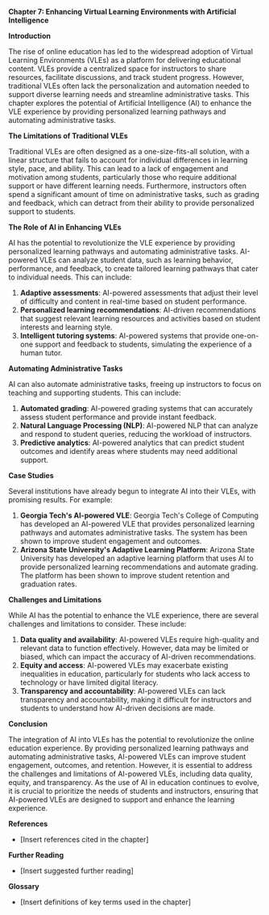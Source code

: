 **Chapter 7: Enhancing Virtual Learning Environments with Artificial Intelligence**

**Introduction**

The rise of online education has led to the widespread adoption of Virtual Learning Environments (VLEs) as a platform for delivering educational content. VLEs provide a centralized space for instructors to share resources, facilitate discussions, and track student progress. However, traditional VLEs often lack the personalization and automation needed to support diverse learning needs and streamline administrative tasks. This chapter explores the potential of Artificial Intelligence (AI) to enhance the VLE experience by providing personalized learning pathways and automating administrative tasks.

**The Limitations of Traditional VLEs**

Traditional VLEs are often designed as a one-size-fits-all solution, with a linear structure that fails to account for individual differences in learning style, pace, and ability. This can lead to a lack of engagement and motivation among students, particularly those who require additional support or have different learning needs. Furthermore, instructors often spend a significant amount of time on administrative tasks, such as grading and feedback, which can detract from their ability to provide personalized support to students.

**The Role of AI in Enhancing VLEs**

AI has the potential to revolutionize the VLE experience by providing personalized learning pathways and automating administrative tasks. AI-powered VLEs can analyze student data, such as learning behavior, performance, and feedback, to create tailored learning pathways that cater to individual needs. This can include:

1. **Adaptive assessments**: AI-powered assessments that adjust their level of difficulty and content in real-time based on student performance.
2. **Personalized learning recommendations**: AI-driven recommendations that suggest relevant learning resources and activities based on student interests and learning style.
3. **Intelligent tutoring systems**: AI-powered systems that provide one-on-one support and feedback to students, simulating the experience of a human tutor.

**Automating Administrative Tasks**

AI can also automate administrative tasks, freeing up instructors to focus on teaching and supporting students. This can include:

1. **Automated grading**: AI-powered grading systems that can accurately assess student performance and provide instant feedback.
2. **Natural Language Processing (NLP)**: AI-powered NLP that can analyze and respond to student queries, reducing the workload of instructors.
3. **Predictive analytics**: AI-powered analytics that can predict student outcomes and identify areas where students may need additional support.

**Case Studies**

Several institutions have already begun to integrate AI into their VLEs, with promising results. For example:

1. **Georgia Tech's AI-powered VLE**: Georgia Tech's College of Computing has developed an AI-powered VLE that provides personalized learning pathways and automates administrative tasks. The system has been shown to improve student engagement and outcomes.
2. **Arizona State University's Adaptive Learning Platform**: Arizona State University has developed an adaptive learning platform that uses AI to provide personalized learning recommendations and automate grading. The platform has been shown to improve student retention and graduation rates.

**Challenges and Limitations**

While AI has the potential to enhance the VLE experience, there are several challenges and limitations to consider. These include:

1. **Data quality and availability**: AI-powered VLEs require high-quality and relevant data to function effectively. However, data may be limited or biased, which can impact the accuracy of AI-driven recommendations.
2. **Equity and access**: AI-powered VLEs may exacerbate existing inequalities in education, particularly for students who lack access to technology or have limited digital literacy.
3. **Transparency and accountability**: AI-powered VLEs can lack transparency and accountability, making it difficult for instructors and students to understand how AI-driven decisions are made.

**Conclusion**

The integration of AI into VLEs has the potential to revolutionize the online education experience. By providing personalized learning pathways and automating administrative tasks, AI-powered VLEs can improve student engagement, outcomes, and retention. However, it is essential to address the challenges and limitations of AI-powered VLEs, including data quality, equity, and transparency. As the use of AI in education continues to evolve, it is crucial to prioritize the needs of students and instructors, ensuring that AI-powered VLEs are designed to support and enhance the learning experience.

**References**

* [Insert references cited in the chapter]

**Further Reading**

* [Insert suggested further reading]

**Glossary**

* [Insert definitions of key terms used in the chapter]